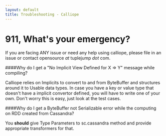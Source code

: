 ```yaml
---
layout: default
title: Troubleshooting - Calliope
---
```


# 911, What's your emergency?

If you are facing ANY issue or need any help using calliope, please file in an issue or contact opensource *at* tuplejump *dot* com.


####Why do I get a "No Implicit View Defined for X => Y" message while compiling?

Calliope relies on Implicits to convert to and from ByteBuffer and structures around it to Usable data types. In case you have a key or value type that doesn't have a implicit convertor defined, you will have to write one of your own. Don't worry this is easy, just look at the test cases.

####Why do I get a ByteBuffer not Serializable error while the computing on RDD created from Cassandra?

You **should** give Type Parameters to sc.cassandra method and provide appropriate transformers for that.

